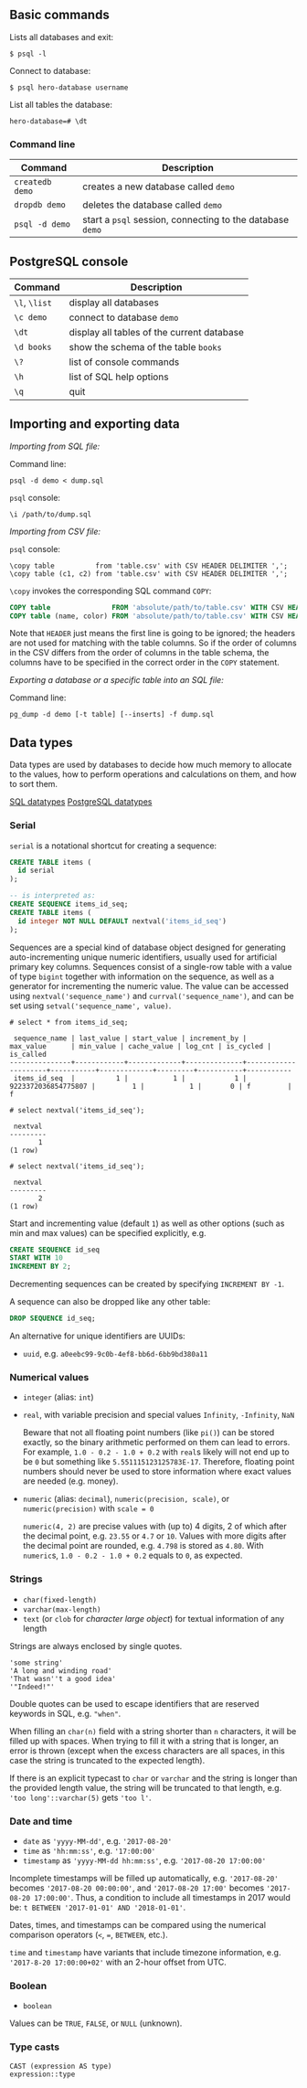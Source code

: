 
## Basic commands

Lists all databases and exit:
```
$ psql -l
```

Connect to database:
```
$ psql hero-database username
```

List all tables the database:
```
hero-database=# \dt
```

### Command line

| Command | Description |
| ------- | ----------- |
| `createdb demo` | creates a new database called `demo` |
| `dropdb demo`   | deletes the database called `demo` |
| `psql -d demo`  | start a `psql` session, connecting to the database `demo` |


## PostgreSQL console

| Command | Description |
| ------- | ----------- |
| `\l`, `\list` | display all databases |
| `\c demo`     | connect to database `demo` |
| `\dt`         | display all tables of the current database |
| `\d books`    | show the schema of the table `books` |
| `\?`          | list of console commands |
| `\h`          | list of SQL help options |
| `\q`          | quit  |

## Importing and exporting data

_Importing from SQL file:_

Command line:
```
psql -d demo < dump.sql
```

`psql` console:
```
\i /path/to/dump.sql
```

_Importing from CSV file:_

`psql` console:
```
\copy table          from 'table.csv' with CSV HEADER DELIMITER ',';
\copy table (c1, c2) from 'table.csv' with CSV HEADER DELIMITER ',';
```
`\copy` invokes the corresponding SQL command `COPY`:
```sql
COPY table               FROM 'absolute/path/to/table.csv' WITH CSV HEADER DELIMITER ',';
COPY table (name, color) FROM 'absolute/path/to/table.csv' WITH CSV HEADER DELIMITER ',';
```

Note that `HEADER` just means the first line is going to be ignored;
the headers are not used for matching with the table columns.
So if the order of columns in the CSV differs from the order of columns
in the table schema, the columns have to be specified in the correct order
in the `COPY` statement.

_Exporting a database or a specific table into an SQL file:_

Command line:
```
pg_dump -d demo [-t table] [--inserts] -f dump.sql
```

## Data types

Data types are used by databases to decide how much memory to allocate to the values, how to perform operations and calculations on them, and how to sort them.

[SQL datatypes](https://www.w3schools.com/sql/sql_datatypes.asp)
[PostgreSQL datatypes](https://www.postgresql.org/docs/current/static/datatype.html)

### Serial

`serial` is a notational shortcut for creating a sequence:

```sql
CREATE TABLE items (
  id serial
);

-- is interpreted as:
CREATE SEQUENCE items_id_seq;
CREATE TABLE items (
  id integer NOT NULL DEFAULT nextval('items_id_seq')
);
```

Sequences are a special kind of database object designed for generating auto-incrementing unique numeric identifiers, usually used for artificial primary key columns. Sequences consist of a single-row table with a value of type `bigint` together with information on the sequence, as well as a generator for incrementing the numeric value. The value can be accessed using `nextval('sequence_name')` and `currval('sequence_name')`, and can be set using `setval('sequence_name', value)`.

```
# select * from items_id_seq;

 sequence_name | last_value | start_value | increment_by |      max_value      | min_value | cache_value | log_cnt | is_cycled | is_called
---------------+------------+-------------+--------------+---------------------+-----------+-------------+---------+-----------+-----------
 items_id_seq  |          1 |           1 |            1 | 9223372036854775807 |         1 |           1 |       0 | f         | f

# select nextval('items_id_seq');

 nextval
---------
       1
(1 row)

# select nextval('items_id_seq');

 nextval
---------
       2
(1 row)
```

Start and incrementing value (default `1`) as well as other options (such as min and max values) can be specified explicitly, e.g.
```sql
CREATE SEQUENCE id_seq
START WITH 10
INCREMENT BY 2;
```

Decrementing sequences can be created by specifying `INCREMENT BY -1`.

A sequence can also be dropped like any other table:
```sql
DROP SEQUENCE id_seq;
```

An alternative for unique identifiers are UUIDs:

* `uuid`, e.g. `a0eebc99-9c0b-4ef8-bb6d-6bb9bd380a11`

### Numerical values

* `integer` (alias: `int`)

* `real`, with variable precision and special values `Infinity`, `-Infinity`, `NaN`

    Beware that not all floating point numbers (like `pi()`) can be stored exactly, so the binary arithmetic performed on them can lead to errors.
    For example, `1.0 - 0.2 - 1.0 + 0.2` with `real`s likely will not end up to be `0` but something like `5.551115123125783E-17`.
    Therefore, floating point numbers should never be used to store information where exact values are needed (e.g. money).

* `numeric` (alias: `decimal`), `numeric(precision, scale)`, or `numeric(precision)` with `scale = 0`

    `numeric(4, 2)` are precise values with (up to) 4 digits, 2 of which after the decimal point, e.g. `23.55` or `4.7` or `10`.
    Values with more digits after the decimal point are rounded, e.g. `4.798` is stored as `4.80`.
    With `numeric`s, `1.0 - 0.2 - 1.0 + 0.2` equals to `0`, as expected.


### Strings

* `char(fixed-length)`
* `varchar(max-length)`
* `text` (or `clob` for _character large object_) for textual information of any length

Strings are always enclosed by single quotes.
```
'some string'
'A long and winding road'
'That wasn''t a good idea'
'"Indeed!"'
```

Double quotes can be used to escape identifiers that are reserved keywords in SQL, e.g. `"when"`.

When filling an `char(n)` field with a string shorter than `n` characters, it will be filled up with spaces.
When trying to fill it with a string that is longer, an error is thrown (except when the excess characters are all spaces, in this case the string is truncated to the expected length).

If there is an explicit typecast to `char` or `varchar` and the string is longer than the provided length value, the string will be truncated to that length, e.g. `'too long'::varchar(5)` gets `'too l'`.

### Date and time

* `date` as `'yyyy-MM-dd'`, e.g. `'2017-08-20'`
* `time` as `'hh:mm:ss'`, e.g. `'17:00:00'`
* `timestamp` as `'yyyy-MM-dd hh:mm:ss'`, e.g. `'2017-08-20 17:00:00'`

Incomplete timestamps will be filled up automatically, e.g. `'2017-08-20'` becomes `'2017-08-20 00:00:00'`, and `'2017-08-20 17:00'` becomes `'2017-08-20 17:00:00'`. Thus, a condition to include all timestamps in 2017 would be: `t BETWEEN '2017-01-01' AND '2018-01-01'`.

Dates, times, and timestamps can be compared using the numerical comparison operators (`<`, `=`, `BETWEEN`, etc.).

`time` and `timestamp` have variants that include timezone information, e.g. `'2017-8-20 17:00:00+02'` with an 2-hour offset from UTC.

### Boolean

* `boolean`

Values can be `TRUE`, `FALSE`, or `NULL` (unknown).

### Type casts

```
CAST (expression AS type)
expression::type
```
